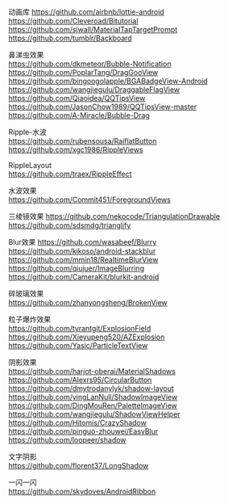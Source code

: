 动画库
https://github.com/airbnb/lottie-android  
https://github.com/Cleveroad/Bitutorial  
https://github.com/sjwall/MaterialTapTargetPrompt  
https://github.com/tumblr/Backboard  

鼻涕虫效果  
https://github.com/dkmeteor/Bubble-Notification  
https://github.com/PoplarTang/DragGooView  
https://github.com/bingoogolapple/BGABadgeView-Android  
https://github.com/wangjiegulu/DraggableFlagView  
https://github.com/Qiaoidea/QQTipsView  
https://github.com/JasonChow1989/QQTipsView-master  
https://github.com/A-Miracle/Bubble-Drag    


Ripple-水波  
https://github.com/rubensousa/RaiflatButton  
https://github.com/xgc1986/RippleViews  

RippleLayout  
https://github.com/traex/RippleEffect  

水波效果  
https://github.com/Commit451/ForegroundViews  

三棱镜效果
https://github.com/nekocode/TriangulationDrawable  
https://github.com/sdsmdg/trianglify   


Blur效果
https://github.com/wasabeef/Blurry  
https://github.com/kikoso/android-stackblur  
https://github.com/mmin18/RealtimeBlurView    
https://github.com/qiujuer/ImageBlurring  
https://github.com/CameraKit/blurkit-android  

 碎玻璃效果  
https://github.com/zhanyongsheng/BrokenView    

粒子爆炸效果  
https://github.com/tyrantgit/ExplosionField  
https://github.com/Xieyupeng520/AZExplosion  
https://github.com/Yasic/ParticleTextView  

阴影效果  
https://github.com/harjot-oberai/MaterialShadows  
https://github.com/Alexrs95/CircularButton  
https://github.com/dmytrodanylyk/shadow-layout  
https://github.com/yingLanNull/ShadowImageView  
https://github.com/DingMouRen/PaletteImageView  
https://github.com/wangjiegulu/ShadowViewHelper  
https://github.com/Hitomis/CrazyShadow  
https://github.com/pinguo-zhouwei/EasyBlur  
https://github.com/loopeer/shadow  


文字阴影   
https://github.com/florent37/LongShadow  


 一闪一闪  
https://github.com/skydoves/AndroidRibbon  


